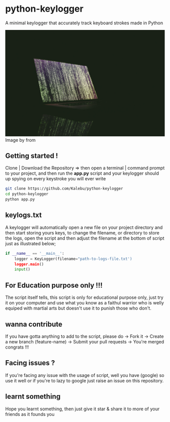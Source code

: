 # python-keylogger
A minimal keylogger that accurately track keyboard strokes made in Python 

![](image.jpg)
Image by <a href="https://pixabay.com/users/markusspiske-670330/?utm_source=link-attribution&amp;utm_medium=referral&amp;utm_campaign=image&amp;utm_content=1734495"></a> from <a href="https://pixabay.com/?utm_source=link-attribution&amp;utm_medium=referral&amp;utm_campaign=image&amp;utm_content=1734495"></a>

Getting started !
-----------------

Clone | Download the Repository => then open a terminal | command prompt to your project, and then run the **app.py** script and your keylogger should up spying on every keystroke you will ever write 

```bash
git clone https://github.com/Kalebu/python-keylogger
cd python-keylogger
python app.py
```

keylogs.txt
------------

A keylogger will automatically open a new file on your project directory and then start storing yours keys, to change the filename, or directory to store the logs, open the script and then adjust the filename at the bottom of script just as illustrated below;

```python
if __name__ == '__main__':
    logger = KeyLogger(filename="path-to-logs-file.txt')
    logger.main()
    input()
```

For Education purpose only !!!
------------------------------

 The script itself tells, this script is only for educational purpose only, just try it on your computer and use what you know as a faithul warrior who is welly equiped with martial arts but doesn't use it to punish those who don't.


wanna contribute
-------------------

If you have gotta anything to add to the script, please do 
    -> Fork it 
    -> Create a new branch (feature-name)
    -> Submit your pull requests
    -> You're merged congrats !!!


Facing issues ?
----------------

If you're facing any issue with the usage of script, well you have (google) so use it well or if you're to lazy to google just raise an issue on this repository.


learnt something 
-----------------

Hope you learnt something, then just give it star & share it to more of your friends as it founds you 


